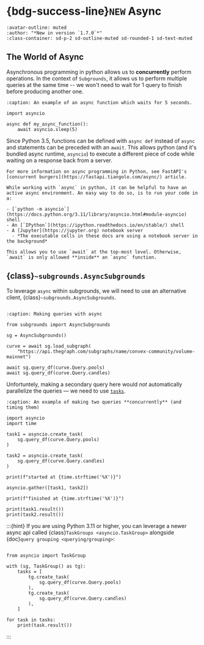 # {bdg-success-line}`NEW` Async

```{article-info}
:avatar-outline: muted
:author: "*New in version `1.7.0`*"
:class-container: sd-p-2 sd-outline-muted sd-rounded-1 sd-text-muted
```

## The World of Async

Asynchronous programming in python allows us to **concurrently** perform operations. In the context of `Subgrounds`, it allows us to perform multiple queries at the same time -- we won't need to wait for 1 query to finish before producing another one.

```{code-block} python
:caption: An example of an async function which waits for 5 seconds.

import asyncio

async def my_async_function():
    await asyncio.sleep(5)
```

Since Python 3.5, functions can be defined with `async def` instead of `async` and statements can be preceded with an `await`. This allows python (and it's bundled async runtime, `asyncio`) to execute a different piece of code while waiting on a response back from a server.

```{note}
For more information on async programming in Python, see FastAPI's [concurrent burgers](https://fastapi.tiangolo.com/async/) article.
```

```{hint}
While working with `async` in python, it can be helpful to have an active async environment. An easy way to do so, is to run your code in a:

- [`python -m asyncio`](https://docs.python.org/3.11/library/asyncio.html#module-asyncio) shell
- An [`IPython`](https://ipython.readthedocs.io/en/stable/) shell
- A [Jupyter](https://jupyter.org) notebook server
  - *The executable cells in these docs are using a notebook server in the background*

This allows you to use `await` at the top-most level. Otherwise, `await` is only allowed **inside** an `async` function.
```

## {class}`~subgrounds.AsyncSubgrounds`

To leverage `async` within subgrounds, we will need to use an alternative client, {class}`~subgrounds.AsyncSubgrounds`.

```{thebe-button}
```

```{code-block} python
:caption: Making queries with async

from subgrounds import AsyncSubgrounds

sg = AsyncSubgrounds()

curve = await sg.load_subgraph(
    "https://api.thegraph.com/subgraphs/name/convex-community/volume-mainnet")

await sg.query_df(curve.Query.pools)
await sg.query_df(curve.Query.candles)
```

Unfortuntely, making a secondary query here would *not* automatically parallelize the queries — we need to use [`tasks`](https://docs.python.org/3.11/library/asyncio-task.html).

```{code-block} python
:caption: An example of making two queries **concurrently** (and timing them)

import asyncio
import time

task1 = asyncio.create_task(
    sg.query_df(curve.Query.pools)
)

task2 = asyncio.create_task(
    sg.query_df(curve.Query.candles)
)

print(f"started at {time.strftime('%X')}")

asyncio.gather([task1, task2])

print(f"finished at {time.strftime('%X')}")

print(task1.result())
print(task2.result())
```

:::{hint}
If you are using Python 3.11 or higher, you can leverage a newer async api called {class}`TaskGroups <asyncio.TaskGroup>` alongside {doc}`query grouping <querying/grouping>`:

```{code-block} python

from asyncio import TaskGroup

with (sg, TaskGroup() as tg):
    tasks = [
        tg.create_task(
            sg.query_df(curve.Query.pools)
        ),
        tg.create_task(
            sg.query_df(curve.Query.candles)
        ),
    ]

for task in tasks:
    print(task.result())
```
:::

